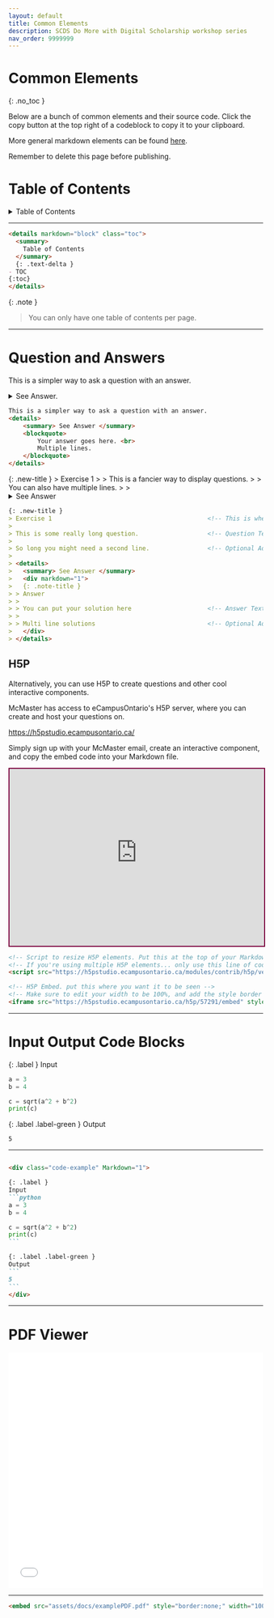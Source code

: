 ```yaml
---
layout: default
title: Common Elements
description: SCDS Do More with Digital Scholarship workshop series
nav_order: 9999999
---
```


# Common Elements
{: .no_toc }

Below are a bunch of common elements and their source code. Click the copy button at the top right of a codeblock to copy it to your clipboard.

More general markdown elements can be found [here](kitchen_sink_DELETE).

Remember to delete this page before publishing.

# Table of Contents
<div class="code-example" markdown="1">

<details markdown="block" class="toc">
  <summary>
    Table of Contents
  </summary>
  {: .text-delta }
- TOC
{:toc}
</details>

---

````md
<details markdown="block" class="toc">
  <summary>
    Table of Contents
  </summary>
  {: .text-delta }
- TOC
{:toc}
</details>
````

{: .note }
> You can only have one table of contents per page.

</div>

***
<!-- -------------------------------------------------- -->

# Question and Answers
<div class="code-example" markdown="1">

This is a simpler way to ask a question with an answer.
<details>
    <summary> See Answer. </summary> 
    <blockquote>
        Your answer goes here. <br>
        Multiple lines.
    </blockquote>
</details>

```md
This is a simpler way to ask a question with an answer.                         <!-- Question Text -->
<details>
    <summary> See Answer </summary>            
    <blockquote>
        Your answer goes here. <br>                                             <!-- Answer Text -->
        Multiple lines.
    </blockquote>
</details>
```
</div>

<div class="code-example" markdown="1">
{: .new-title }
> Exercise 1
> 
> This is a fancier way to display questions.
> 
> You can also have multiple lines.
>
> <details>
>   <summary> See Answer </summary>
>   <div markdown="1">
>   {: .note-title }
> > Answer
> > 
> > You can put your solution here
> >
> > Multi line solutions
>   </div>
> </details>

```md
{: .new-title }
> Exercise 1                                           <!-- This is where you edit the title -->
> 
> This is some really long question.                   <!-- Question Text -->
> 
> So long you might need a second line.                <!-- Optional Additional Text -->
>
> <details>
>   <summary> See Answer </summary>
>   <div markdown="1">
>   {: .note-title }                                   
> > Answer
> > 
> > You can put your solution here                     <!-- Answer Text -->
> >
> > Multi line solutions                               <!-- Optional Additional Text -->
>   </div>
> </details>
```
</div>

## H5P

Alternatively, you can use H5P to create questions and other cool interactive components.

McMaster has access to eCampusOntario's H5P server, where you can create and host your questions on. 

<https://h5pstudio.ecampusontario.ca/>

Simply sign up with your McMaster email, create an interactive component, and copy the embed code into your Markdown file.

<div class="code-example" markdown="1">

<!-- Script to resize H5P elements. Put this at the top of your Markdown file, below your preamble -->
<script src="https://h5pstudio.ecampusontario.ca/modules/contrib/h5p/vendor/h5p/h5p-core/js/h5p-resizer.js" charset="UTF-8"></script>

<!-- H5P Embed. put this where you want it to be seen -->
<iframe src="https://h5pstudio.ecampusontario.ca/h5p/57291/embed" style="border: solid 2px #7a003c" width="100%" height="350" frameborder="0" allowfullscreen="allowfullscreen"></iframe>

```md
<!-- Script to resize H5P elements. Put this at the top of your Markdown file, below your preamble -->
<!-- If you're using multiple H5P elements... only use this line of code ONCE! -->
<script src="https://h5pstudio.ecampusontario.ca/modules/contrib/h5p/vendor/h5p/h5p-core/js/h5p-resizer.js" charset="UTF-8"></script>

<!-- H5P Embed. put this where you want it to be seen -->
<!-- Make sure to edit your width to be 100%, and add the style border there. -->
<iframe src="https://h5pstudio.ecampusontario.ca/h5p/57291/embed" style="border: solid 2px #7a003c" width="100%" height="350" frameborder="0" allowfullscreen="allowfullscreen"></iframe>
```

</div>

***
<!-- -------------------------------------------------- -->

# Input Output Code Blocks
<div class="code-example" markdown="1">

{: .label }
Input
```python
a = 3
b = 4

c = sqrt(a^2 + b^2)
print(c)
```

{: .label .label-green }
Output
```
5
```

---

````md

<div class="code-example" Markdown="1">

{: .label }
Input
```python
a = 3
b = 4

c = sqrt(a^2 + b^2)
print(c)
```

{: .label .label-green }
Output
```
5
```
</div>
````

</div>

***
<!-- -------------------------------------------------- -->

# PDF Viewer
<div class="code-example" markdown="1">

<embed src="assets/docs/examplePDF.pdf" style="border:none;" width="100%" height="466px">

---

````md
<embed src="assets/docs/examplePDF.pdf" style="border:none;" width="100%" height="466px">
````

</div>